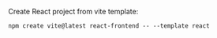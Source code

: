 Create React project from vite template:

```
npm create vite@latest react-frontend -- --template react
```